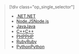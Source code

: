 > [!div class="op_single_selector"]
> * [<span data-ttu-id="11d76-101">.NET</span><span class="sxs-lookup"><span data-stu-id="11d76-101">.NET</span></span>](../articles/cosmos-db/table-storage-how-to-use-dotnet.md)
> * [<span data-ttu-id="11d76-102">Node.JS</span><span class="sxs-lookup"><span data-stu-id="11d76-102">Node.js</span></span>](../articles/cosmos-db/table-storage-how-to-use-nodejs.md)
> * [<span data-ttu-id="11d76-103">Java</span><span class="sxs-lookup"><span data-stu-id="11d76-103">Java</span></span>](../articles/cosmos-db/table-storage-how-to-use-java.md)
> * [<span data-ttu-id="11d76-104">C++</span><span class="sxs-lookup"><span data-stu-id="11d76-104">C++</span></span>](../articles/cosmos-db/table-storage-how-to-use-c-plus.md)
> * [<span data-ttu-id="11d76-105">PHP</span><span class="sxs-lookup"><span data-stu-id="11d76-105">PHP</span></span>](../articles/cosmos-db/table-storage-how-to-use-php.md)
> * [<span data-ttu-id="11d76-106">Ruby</span><span class="sxs-lookup"><span data-stu-id="11d76-106">Ruby</span></span>](../articles/cosmos-db/table-storage-how-to-use-ruby.md)
> * [<span data-ttu-id="11d76-107">Python</span><span class="sxs-lookup"><span data-stu-id="11d76-107">Python</span></span>](../articles/cosmos-db/table-storage-how-to-use-python.md)
> 
> 

